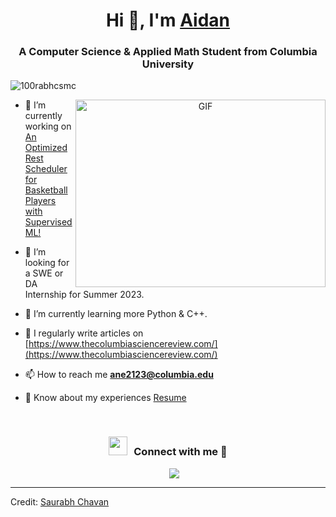 <h1 align="center">Hi 👋, I'm <a href="https://github.com/AidanNEichman" target="blank">
Aidan</a></h1>
<h3 align="center">A Computer Science & Applied Math Student from Columbia University</h3>

<p align="left"> <img src="https://komarev.com/ghpvc/?username=100rabhcsmc&label=Profile%20views&color=0e75b6&style=flat" alt="100rabhcsmc" /> </p>

<a target="_blank" align="center">
  <img align="right" top="500" height="300" width="400" alt="GIF" src="https://media.giphy.com/media/SWoSkN6DxTszqIKEqv/giphy.gif">
</a>

- 🔭 I’m currently working on <a href="https://coms-bc3997-sp23.github.io/website-AidanNEichman/" target="blank">An Optimized Rest Scheduler for Basketball Players with Supervised ML!</a>

- 🤝 I’m looking for a SWE or DA Internship for Summer 2023.

- 🌱 I’m currently learning more Python & C++.

- 📝 I regularly write articles on [https://www.thecolumbiasciencereview.com/](https://www.thecolumbiasciencereview.com/)

- 📫 How to reach me **ane2123@columbia.edu**

- 📄 Know about my experiences <a href="https://github.com/AidanNEichman/resume/raw/main/Aidan%20Eichman%20Resume%20(1).pdf" target="blank">Resume</a>
<br/>
<h3 align="center" > <img src="https://media.giphy.com/media/iY8CRBdQXODJSCERIr/giphy.gif" width="30" height="30" style="margin-right: 10px;">Connect with me 🤝 </h3>

<p align="center">

 <div align="center"  class="icons-social" style="margin-left: 10px;">
        <a style="margin-left: 10px;"  target="_blank" href="https://www.linkedin.com/in/aidan-eichman/">
			<img src="https://img.icons8.com/doodle/40/000000/linkedin--v2.png"></a>
      </div>

</p>


---

Credit: [Saurabh Chavan](https://github.com/100rabhcsmc)


